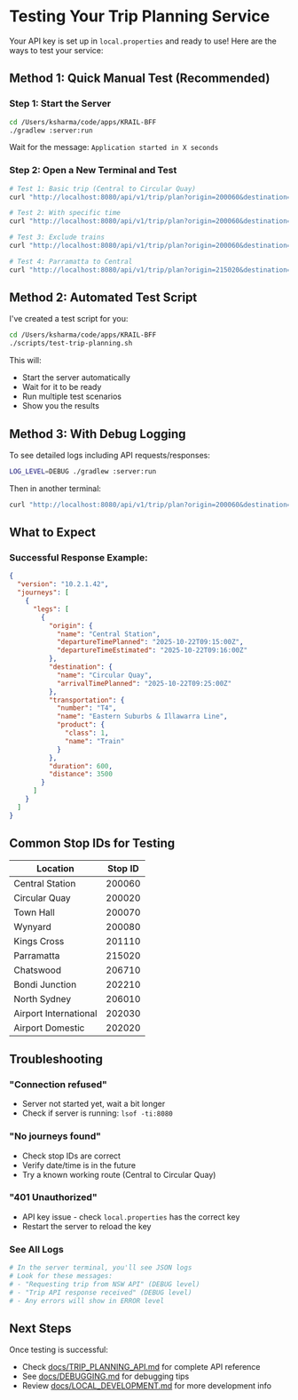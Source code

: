# Testing Your Trip Planning Service

Your API key is set up in `local.properties` and ready to use! Here are the ways to test your service:

## Method 1: Quick Manual Test (Recommended)

### Step 1: Start the Server

```bash
cd /Users/ksharma/code/apps/KRAIL-BFF
./gradlew :server:run
```

Wait for the message: `Application started in X seconds`

### Step 2: Open a New Terminal and Test

```bash
# Test 1: Basic trip (Central to Circular Quay)
curl "http://localhost:8080/api/v1/trip/plan?origin=200060&destination=200020" | jq

# Test 2: With specific time
curl "http://localhost:8080/api/v1/trip/plan?origin=200060&destination=200020&time=0900" | jq

# Test 3: Exclude trains
curl "http://localhost:8080/api/v1/trip/plan?origin=200060&destination=200020&excludedModes=1" | jq

# Test 4: Parramatta to Central
curl "http://localhost:8080/api/v1/trip/plan?origin=215020&destination=200060" | jq
```

## Method 2: Automated Test Script

I've created a test script for you:

```bash
cd /Users/ksharma/code/apps/KRAIL-BFF
./scripts/test-trip-planning.sh
```

This will:
- Start the server automatically
- Wait for it to be ready
- Run multiple test scenarios
- Show you the results

## Method 3: With Debug Logging

To see detailed logs including API requests/responses:

```bash
LOG_LEVEL=DEBUG ./gradlew :server:run
```

Then in another terminal:
```bash
curl "http://localhost:8080/api/v1/trip/plan?origin=200060&destination=200020" | jq
```

## What to Expect

### Successful Response Example:

```json
{
  "version": "10.2.1.42",
  "journeys": [
    {
      "legs": [
        {
          "origin": {
            "name": "Central Station",
            "departureTimePlanned": "2025-10-22T09:15:00Z",
            "departureTimeEstimated": "2025-10-22T09:16:00Z"
          },
          "destination": {
            "name": "Circular Quay",
            "arrivalTimePlanned": "2025-10-22T09:25:00Z"
          },
          "transportation": {
            "number": "T4",
            "name": "Eastern Suburbs & Illawarra Line",
            "product": {
              "class": 1,
              "name": "Train"
            }
          },
          "duration": 600,
          "distance": 3500
        }
      ]
    }
  ]
}
```

## Common Stop IDs for Testing

| Location | Stop ID |
|----------|---------|
| Central Station | 200060 |
| Circular Quay | 200020 |
| Town Hall | 200070 |
| Wynyard | 200080 |
| Kings Cross | 201110 |
| Parramatta | 215020 |
| Chatswood | 206710 |
| Bondi Junction | 202210 |
| North Sydney | 206010 |
| Airport International | 202030 |
| Airport Domestic | 202020 |

## Troubleshooting

### "Connection refused"
- Server not started yet, wait a bit longer
- Check if server is running: `lsof -ti:8080`

### "No journeys found"
- Check stop IDs are correct
- Verify date/time is in the future
- Try a known working route (Central to Circular Quay)

### "401 Unauthorized"
- API key issue - check `local.properties` has the correct key
- Restart the server to reload the key

### See All Logs
```bash
# In the server terminal, you'll see JSON logs
# Look for these messages:
# - "Requesting trip from NSW API" (DEBUG level)
# - "Trip API response received" (DEBUG level)
# - Any errors will show in ERROR level
```

## Next Steps

Once testing is successful:
- Check [docs/TRIP_PLANNING_API.md](docs/TRIP_PLANNING_API.md) for complete API reference
- See [docs/DEBUGGING.md](docs/DEBUGGING.md) for debugging tips
- Review [docs/LOCAL_DEVELOPMENT.md](docs/LOCAL_DEVELOPMENT.md) for more development info
